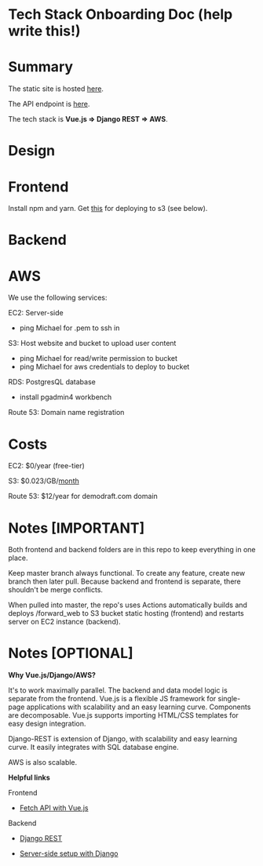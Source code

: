 # Tech Stack Onboarding Doc (help write this!)

# Summary

The static site is hosted [here](http://humanityforward.s3-website-us-east-1.amazonaws.com).

The API endpoint is [here](http://www.ec2-18-144-155-31.us-west-1.compute.amazonaws.com).

The tech stack is **Vue.js => Django REST => AWS**.

# Design

# Frontend

Install npm and yarn. Get [this](https://github.com/multiplegeorges/vue-cli-plugin-s3-deploy) for deploying to s3 (see below).

# Backend

# AWS

We use the following services:

EC2: Server-side
  * ping Michael for .pem to ssh in

S3: Host website and bucket to upload user content
  * ping Michael for read/write permission to bucket
  * ping Michael for aws credentials to deploy to bucket

RDS: PostgresQL database
  * install pgadmin4 workbench

Route 53: Domain name registration

# Costs

EC2: $0/year (free-tier)

S3: $0.023/GB/[month](https://aws.amazon.com/s3/pricing/)

Route 53: $12/year for demodraft.com domain

# Notes \[IMPORTANT\]

Both frontend and backend folders are in this repo to keep everything in one place.

Keep master branch always functional. To create any feature, create new branch then later pull. Because backend and frontend is separate, there shouldn't be merge conflicts. 

When pulled into master, the repo's uses Actions automatically builds and deploys /forward_web to S3 bucket static hosting (frontend) and restarts server on EC2 instance (backend).

# Notes \[OPTIONAL\]

**Why Vue.js/Django/AWS?**

It's to work maximally parallel. The backend and data model logic is separate from the frontend. Vue.js is a flexible JS framework for single-page applications with scalability and an easy learning curve. Components are decomposable. Vue.js supports importing HTML/CSS templates for easy design integration. 

Django-REST is extension of Django, with scalability and easy learning curve. It easily integrates with SQL database engine.

AWS is also scalable.

**Helpful links**

Frontend

  * [Fetch API with Vue.js](https://rapidapi.com/blog/how-to-use-an-api-with-vue-js/)
  
Backend

  * [Django REST](https://www.django-rest-framework.org/tutorial/quickstart/)

  * [Server-side setup with Django](https://www.youtube.com/watch?v=u0oEIqQV_-E)
  

